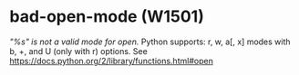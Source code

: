 # bad-open-mode (W1501)

*"%s" is not a valid mode for open.* Python supports: r, w, a\[, x\]
modes with b, +, and U (only with r) options. See
<a href="https://docs.python.org/2/library/functions.html#open" class="reference external">https://docs.python.org/2/library/functions.html#open</a>
